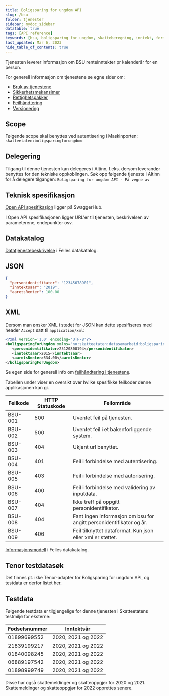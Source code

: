 ```yaml
---
title: Boligsparing for ungdom API
slug: /bsu
folder: tjenester
sidebar: mydoc_sidebar
datatable: true
tags: [API reference]
keywords: [bsu, boligsparing for ungdom, skatteberegning, inntekt, formue]
last_updated: Mar 6, 2023
hide_table_of_contents: true
---
```

<summary>Tjenesten leverer informasjon om BSU renteinntekter pr kalenderår for en person.</summary>

<Tabs underline={true}>
<TabItem headerText="Om tjenesten" itemKey="itemKey-1" default>

For generell informasjon om tjenestene se egne sider om:
* [Bruk av tjenestene](../om/bruk.md)
* [Sikkerhetsmekansimer](../om/sikkerhet.md)
* [Rettighetspakker](../om/rettighetspakker.md) 
* [Feilhåndtering](../om/feil.md)
* [Versjonering](../om/versjoner.md)

## Scope
Følgende scope skal benyttes ved autentisering i Maskinporten: `skatteetaten:boligsparingforungdom`

## Delegering
Tilgang til denne tjenesten kan delegeres i Altinn, f.eks. dersom leverandør benyttes for den tekniske oppkoblingen. Søk opp følgende tjeneste i Altinn for å delegere tilgangen: `Boligsparing for ungdom API - På vegne av`

## Teknisk spesifikasjon
[Open API spesifikasjon](https://app.swaggerhub.com/apis/Skatteetaten_Deling/boligsparing-for-ungdom-api) ligger på SwaggerHub.

I Open API spesifikasjonen ligger URL'er til tjenesten, beskrivelsen av parameterene, endepunkter osv.
 
## Datakatalog
 
[Datatjenestebeskrivelse](https://data.norge.no/dataservices/37b70e5e-b862-3c66-a5f1-4dca6ee30afb) i Felles datakatalog.

</TabItem>
<TabItem headerText="Eksempler" itemKey="itemKey-2">

## JSON

```json
{
  "personidentifikator": "12345678901",
  "inntektsaar": "2019",
  "aaretsRenter": 100.00
}
```

## XML

Dersom man ønsker XML i stedet for JSON kan dette spesifiseres med header `Accept` satt til `application/xml`:

```xml
<?xml version='1.0' encoding='UTF-8'?>
<boligsparingForUngdom xmlns="no:skatteetaten:datasamarbeid:boligsparingforungdom:v1">
   <personidentifikator>25120800194</personidentifikator>
   <inntektsaar>2015</inntektsaar>
   <aaretsRenter>534.00</aaretsRenter>
</boligsparingForUngdom>
```
</TabItem>
<TabItem headerText="Feilkoder" itemKey="itemKey-3">

Se egen side for generell info om [feilhåndtering i tjenestene](../om/feil.md).

Tabellen under viser en oversikt over hvilke spesifikke feilkoder denne applikasjonen kan gi. 

| Feilkode | HTTP Statuskode | Feilområde                                                          |
|----------|-----------------|---------------------------------------------------------------------|
| BSU-001   | 500 | Uventet feil på tjenesten.                                          |
| BSU-002   | 500 | Uventet feil i et bakenforliggende system.                          |
| BSU-003   | 404 | Ukjent url benyttet.                                                |
| BSU-004   | 401 | Feil i forbindelse med autentisering.                               |
| BSU-005   | 403 | Feil i forbindelse med autorisering.                                |
| BSU-006   | 400 | Feil i forbindelse med validering av inputdata.                     |
| BSU-007   | 404 | Ikke treff på oppgitt personidentifikator.                          |
| BSU-008   | 404 | Fant ingen informasjon om bsu for angitt personidentifikator og år. |
| BSU-009   | 406 | Feil tilknyttet dataformat. Kun json eller xml er støttet.          |

</TabItem>
<TabItem headerText="Informasjonsmodell" itemKey="itemKey-4">

[Informasjonsmodell](https://data.norge.no/informationmodels/5d368189-6de9-31a2-b2d6-bc78f4de5f23) i Felles datakatalog.

</TabItem>

<TabItem headerText="Test" itemKey="itemKey-5">

## Tenor testdatasøk
Det finnes pt. ikke Tenor-adapter for Boligsparing for ungdom API, og testdata er derfor listet her.

## Testdata
Følgende testdata er tilgjengelige for denne tjenesten i Skatteetatens testmiljø for eksterne: 

| Fødselsnummer | Inntektsår |
|---|---|
| 01899699552	| 2020, 2021 og 2022 | 
| 21839199217	| 2020, 2021 og 2022 |
| 01840098245	| 2020, 2021 og 2022 |
| 06889197542	| 2020, 2021 og 2022 |
| 01898999749	| 2020, 2021 og 2022 |

Disse har også skattemeldinger og skatteoppgjør for 2020 og 2021.
Skattemeldinger og skatteoppgjør for 2022 opprettes senere.
  
</TabItem>
</Tabs>
